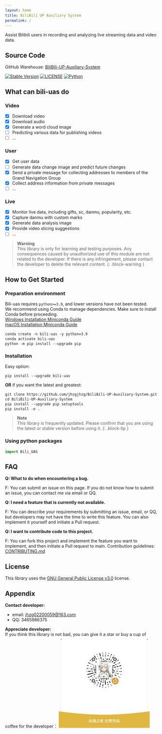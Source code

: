 ```yaml
---
layout: home
title: BiliBili UP Auxiliary System
permalink: /
---
```


Assist Bilibili users in recording and analyzing live streaming data and video data.

## Source Code

GitHub Warehouse: [BiliBili-UP-Auxiliary-System
](https://github.com/jhzgjhzg/BiliBili-UP-Auxiliary-System
)

[![Stable Version](https://img.shields.io/pypi/v/bili-uas?label=PyPI)](https://pypi.org/project/bili-uas/)
[![LICENSE](https://img.shields.io/badge/LICENSE-GPLv3+-red)](LICENSE)
[![Python](https://img.shields.io/badge/python-3.9|3.10|3.11-blue)](https://www.python.org)

## What can bili-uas do
### Video
- [x] Download video
- [x] Download audio
- [x] Generate a word cloud image
- [ ] Predicting various data for publishing videos
- [ ] ...

### User

- [x] Get user data
- [ ] Generate data change image and predict future changes
- [x] Send a private message for collecting addresses to members of the Grand Navigation Group
- [x] Collect address information from private messages
- [ ] ...

### Live

- [x] Monitor live data, including gifts, sc, danmu, popularity, etc.
- [x] Capture danmu with custom marks
- [x] Generate data analysis image
- [x] Provide video slicing suggestions
- [ ] ...

> **Warning**\
> This library is only for learning and testing purposes.
> Any consequences caused by unauthorized use of this module are not related to the developer.
> If there is any infringement, please contact the developer to delete the relevant content.
{: .block-warning }


## How to Get Started

### Preparation environment

Bili-uas requires `python>=3.9`, and lower versions have not been tested.\
We recommend using Conda to manage dependencies. Make sure to install Conda before proceeding.\
[Windows Installation Miniconda Guide](https://blog.csdn.net/weixin_43828245/article/details/124768518) \
[macOS Installation Miniconda Guide](https://blog.csdn.net/tangsiqi130/article/details/130112475)
```shell
conda create -n bili-uas -y python=3.9
conda activate bili-uas
python -m pip install --upgrade pip
```

### Installation

Easy option:
```shell
pip install --upgrade bili-uas
```

**OR** if you want the latest and greatest:
```shell
git clone https://github.com/jhzgjhzg/BiliBili-UP-Auxiliary-System.git
cd BiliBili-UP-Auxiliary-System
pip install --upgrade pip setuptools
pip install -e .
```

> **Note**\
> This library is frequently updated. Please confirm that you are using the latest or stable version before using it.
{: .block-tip }

### Using python packages

```python
import Bili_UAS
```

## FAQ
**Q: What to do when encountering a bug.**

F: You can submit an issue on this page. If you do not know how to submit an issue, you can contact me via email or QQ.

**Q: I need a feature that is currently not available.**

F: You can describe your requirements by submitting an issue, email, or QQ, but developers may not have the time to 
write this feature. 
You can also implement it yourself and initiate a Pull request.

**Q: I want to contribute code to this project.**

F: You can fork this project and implement the feature you want to implement, and then initiate a Pull request to main.
Contribution guidelines: [CONTRIBUTING.md](https://github.com/nemo2011/bilibili-api/blob/main/.github/CONTRIBUTING.md)

## License
This library uses the [GNU General Public License v3.0](
https://www.gnu.org/licenses/gpl-3.0.en.html
) license.

## Appendix
**Contact developer:** 
- email: jhzg02200059@163.com
- QQ: 3465986375

**Appreciate developer:**\
If you think this library is not bad, you can give it a star or buy a cup of coffee for the developer：
<img alt="Buy me a coffee" height="300" src="./design/main/appreciation.jpg" width="300"/>

